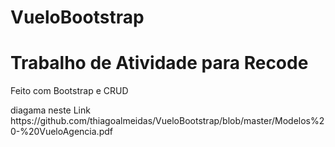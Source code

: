 # VueloBootstrap
<h1>Trabalho de Atividade para Recode</h1>
<p>Feito com Bootstrap e CRUD</p>
diagama neste Link
https://github.com/thiagoalmeidas/VueloBootstrap/blob/master/Modelos%20-%20VueloAgencia.pdf
